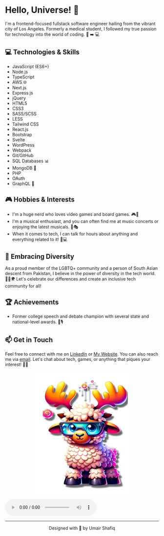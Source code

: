 <!-- Title -->
# Hello, Universe! 🌌

<!-- Introduction -->
I'm a frontend-focused fullstack software engineer hailing from the vibrant city of Los Angeles. Formerly a medical student, I followed my true passion for technology into the world of coding. 🏥 ➡️ 💻

<!-- Technologies -->
## 💻 Technologies & Skills
- JavaScript (ES6+)
- Node.js
- TypeScript
- AWS 🌐
- Next.js
- Express.js
- jQuery
- HTML5
- CSS3
- SASS/SCSS
- LESS
- Tailwind CSS
- React.js
- Bootstrap
- Svelte
- WordPress
- Webpack
- Git/GitHub
- SQL Databases 📊
- MongoDB 🍃
- PHP
- OAuth
- GraphQL 🚀

<!-- Interests -->
## 🎮 Hobbies & Interests
- I'm a huge nerd who loves video games and board games. 🎮🎲
- I'm a musical enthusiast, and you can often find me at music concerts or enjoying the latest musicals. 🎵🎭
- When it comes to tech, I can talk for hours about anything and everything related to it! 💬💻

<!-- Diversity and Inclusion -->
## 🌈 Embracing Diversity
As a proud member of the LGBTQ+ community and a person of South Asian descent from Pakistan, I believe in the power of diversity in the tech world. 🏳️‍🌈🌍 Let's celebrate our differences and create an inclusive tech community for all!

<!-- Achievements -->
## 🏆 Achievements
- Former college speech and debate champion with several state and national-level awards. 🏅🎙️

<!-- Contact -->
## 📫 Get in Touch
Feel free to connect with me on [LinkedIn](https://www.linkedin.com/in/umair-w-shafiq/) or [My Website](https://umair-portfolio-two.vercel.app/). You can also reach me via [email](mailto:umairshafiqprof@gmail.com). Let's chat about tech, games, or anything that piques your interest! 📧🌐

<!-- Visuals -->
<p align="center">
  <img src="assets/MooseLamb.png" alt="Mascot Picture" width="300" height="400">
</p>

<audio controls align="center">
  <source src="https://on.soundcloud.com/gLBSD">
  Your browser does not support the audio element.
</audio>
<!-- Footer -->
<hr>
<p align="center">Designed with 💖 by Umair Shafiq</p>
